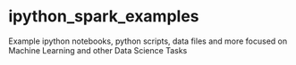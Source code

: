 # ipython_spark_examples
Example ipython notebooks, python scripts, data files and more focused on Machine Learning and other Data Science Tasks
